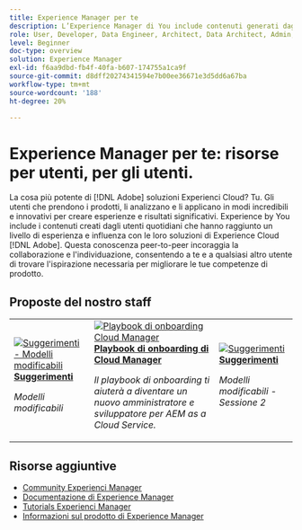 ```yaml
---
title: Experience Manager per te
description: L’Experience Manager di You include contenuti generati dagli utenti e creati da utenti quotidiani che hanno raggiunto un livello di esperienza e influenza con la loro conoscenza di Adobe Experience Manager.
role: User, Developer, Data Engineer, Architect, Data Architect, Admin, Leader
level: Beginner
doc-type: overview
solution: Experience Manager
exl-id: f6aa9dbd-fb4f-40fa-b607-174755a1ca9f
source-git-commit: d8dff20274341594e7b00ee36671e3d5dd6a67ba
workflow-type: tm+mt
source-wordcount: '188'
ht-degree: 20%

---
```


# Experience Manager per te: risorse per utenti, per gli utenti.

La cosa più potente di [!DNL Adobe] soluzioni Experienci Cloud? Tu. Gli utenti che prendono i prodotti, li analizzano e li applicano in modi incredibili e innovativi per creare esperienze e risultati significativi. Experience by You include i contenuti creati dagli utenti quotidiani che hanno raggiunto un livello di esperienza e influenza con le loro soluzioni di Experience Cloud [!DNL Adobe]. Questa conoscenza peer-to-peer incoraggia la collaborazione e l&#39;individuazione, consentendo a te e a qualsiasi altro utente di trovare l&#39;ispirazione necessaria per migliorare le tue competenze di prodotto.

<div id="recs-overview-body-1"></div>
<div id="recs-overview-body-2"></div>
<div id="recs-overview-body-3"></div>
<div id="recs-overview-body-4"></div>
<div id="recs-overview-body-5"></div>
<div id="recs-overview-body-6"></div>

<div id="staff-picks-section">

## Proposte del nostro staff

<table>
<tr>
  <td>
    <a href="/help/experience-manager/sites/expert-resources/champion-tips-1.md">
      <img alt="Suggerimenti - Modelli modificabili" src="https://video.tv.adobe.com/v/3409424?format=jpeg" />
    </a>
    <div>
      <a href="/help/experience-manager/sites/expert-resources/champion-tips-1.md">
    <strong>Suggerimenti</strong>
    </a>
    </div>
    <p>
    <em>Modelli modificabili</em>
    <p>
  </td>
  <td>
    <a href="/help/experience-manager/cloud-service/expert-resources/aem-champions/onboarding-playbook.md">
      <img alt="Playbook di onboarding Cloud Manager" src="https://video.tv.adobe.com/v/3419299?format=jpeg" />
    </a>
    <div>
      <a href="/help/experience-manager/cloud-service/expert-resources/aem-champions/onboarding-playbook.md">
    <strong>Playbook di onboarding di Cloud Manager</strong>
    </a>
    </div>
    <p>
    <em>Il playbook di onboarding ti aiuterà a diventare un nuovo amministratore e sviluppatore per AEM as a Cloud Service.</em>
    <p>
  </td>
  <td>
    <a href="/help/experience-manager/sites/expert-resources/champion-tips-2.md">
      <img alt="Suggerimenti" src="https://video.tv.adobe.com/v/3409427?format=jpeg" />
    </a>
    <div>
      <a href="/help/experience-manager/sites/expert-resources/champion-tips-2.md">
    <strong>Suggerimenti</strong>
    </a>
    </div>
    <p>
    <em>Modelli modificabili - Sessione 2</em>
    <p>
  </td>
</tr>
</table>

</div>

## Risorse aggiuntive

* [Community Experienci Manager](https://experienceleaguecommunities.adobe.com/t5/adobe-experience-manager/ct-p/adobe-experience-manager-community)
* [Documentazione di Experience Manager](https://experienceleague.adobe.com/docs/experience-manager-cloud-service.html)
* [Tutorials Experienci Manager](https://experienceleague.adobe.com/docs/experience-manager-learn/aem-tutorials/overview.html)
* [Informazioni sul prodotto di Experience Manager](https://business.adobe.com/it/products/experience-manager/adobe-experience-manager.html)
